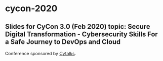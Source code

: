 # cycon-2020

## Slides for CyCon 3.0 (Feb 2020) topic: Secure Digital Transformation - Cybersecurity Skills For a Safe Journey to DevOps and Cloud

Conference sponsored by [Cytalks](https://cytalks.com/).
